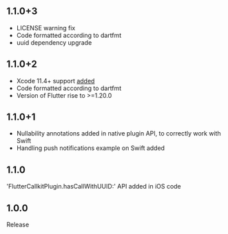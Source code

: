 ## 1.1.0+3
- LICENSE warning fix
- Code formatted according to dartfmt
- uuid dependency upgrade

## 1.1.0+2
- Xcode 11.4+ support [added](https://flutter.dev/docs/development/ios-project-migration)
- Code formatted according to dartfmt
- Version of Flutter rise to >=1.20.0 

## 1.1.0+1
- Nullability annotations added in native plugin API, to correctly work with Swift
- Handling push notifications example on Swift added

## 1.1.0
'FlutterCallkitPlugin.hasCallWithUUID:' API added in iOS code

## 1.0.0
Release